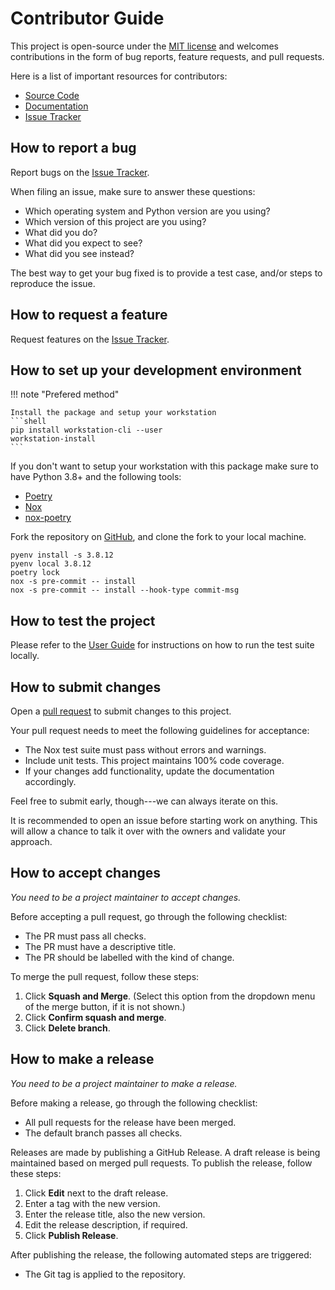 # Contributor Guide

This project is open-source under the [MIT license](https://opensource.org/licenses/MIT) and welcomes contributions
in the form of bug reports, feature requests, and pull requests.

Here is a list of important resources for contributors:

- [Source Code](https://github.com/militu/workstation-cli)
- [Documentation](https://militu.github.io/workstation-cli)
- [Issue Tracker](https://github.com/militu/workstation-cli/issues)

## How to report a bug

Report bugs on the [Issue Tracker](https://github.com/militu/workstation-cli/issues).

When filing an issue, make sure to answer these questions:

- Which operating system and Python version are you using?
- Which version of this project are you using?
- What did you do?
- What did you expect to see?
- What did you see instead?

The best way to get your bug fixed is to provide a test case, and/or
steps to reproduce the issue.

## How to request a feature

Request features on the [Issue Tracker](https://github.com/militu/workstation-cli/issues).

## How to set up your development environment

!!! note "Prefered method"

    Install the package and setup your workstation
    ```shell
    pip install workstation-cli --user
    workstation-install
    ```

If you don't want to setup your workstation with this package make sure to have Python 3.8+ and the following tools:

- [Poetry](https://python-poetry.org/)
- [Nox](https://nox.thea.codes/)
- [nox-poetry](https://nox-poetry.readthedocs.io/)

Fork the repository on [GitHub](https://github.com/militu/workstation-cli),
and clone the fork to your local machine.

```shell
pyenv install -s 3.8.12
pyenv local 3.8.12
poetry lock
nox -s pre-commit -- install
nox -s pre-commit -- install --hook-type commit-msg
```

## How to test the project

Please refer to the [User
Guide](https://cookiecutter-hypermodern-python.readthedocs.io/en/latest/guide.html#how-to-test-your-project)
for instructions on how to run the test suite locally.

## How to submit changes

Open a [pull request](https://github.com/militu/workstation-cli/pulls)
to submit changes to this project.

Your pull request needs to meet the following guidelines for acceptance:

- The Nox test suite must pass without errors and warnings.
- Include unit tests. This project maintains 100% code coverage.
- If your changes add functionality, update the documentation
  accordingly.

Feel free to submit early, though---we can always iterate on this.

It is recommended to open an issue before starting work on anything.
This will allow a chance to talk it over with the owners and validate
your approach.

## How to accept changes

_You need to be a project maintainer to accept changes._

Before accepting a pull request, go through the following checklist:

- The PR must pass all checks.
- The PR must have a descriptive title.
- The PR should be labelled with the kind of change.

To merge the pull request, follow these steps:

1.  Click **Squash and Merge**. (Select this option from the dropdown
    menu of the merge button, if it is not shown.)
2.  Click **Confirm squash and merge**.
3.  Click **Delete branch**.

## How to make a release

_You need to be a project maintainer to make a release._

Before making a release, go through the following checklist:

- All pull requests for the release have been merged.
- The default branch passes all checks.

Releases are made by publishing a GitHub Release. A draft release is
being maintained based on merged pull requests. To publish the release,
follow these steps:

1.  Click **Edit** next to the draft release.
2.  Enter a tag with the new version.
3.  Enter the release title, also the new version.
4.  Edit the release description, if required.
5.  Click **Publish Release**.

After publishing the release, the following automated steps are
triggered:

- The Git tag is applied to the repository.
